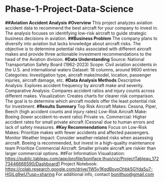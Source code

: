 # Phase-1-Project-Data-Science
**##Aviation Accident Analysis**
**#Overview**  This project analyzes aviation accident data to recommend the best aircraft for your company to invest in. The analysis focuses on identifying low-risk aircraft to guide strategic business decisions in aviation.
**##Business Problem**
The company plans to diversify into aviation but lacks knowledge about aircraft risks. The objective is to determine potential risks associated with different aircraft makes and provide three actionable investment recommendations to the head of the Aviation division.
**#Data Understanding**
Source: National Transportation Safety Board (1962-2023)
Scope: Civil aviation accidents in the U.S. and international waters
Dataset: 18 columns, around 9600 entries
Categories: Investigation type, aircraft make/model, location, passenger injuries, aircraft damage, etc.
**#Data Analysis Methods**
Descriptive Analysis: Explores accident frequency by aircraft make and severity.
Comparative Analysis: Compares accident ratios and injury counts across different makes.
Visualization: Creates charts for clearer risk comparison.
The goal is to determine which aircraft models offer the least potential risk for investment.
**#Results Summary**
Top Risk Aircraft Makes: Cessna, Piper, Beech (high accident counts and injury rates)
Low-Risk Aircraft Make: Boeing (lower accident-to-event ratio)
Private vs. Commercial: Higher accident rates for small private aircraft (Cessna) due to human errors and lack of safety measures.
**#Key Recommendations**
Focus on Low-Risk Makes: Prioritize makes with fewer accidents and affected passengers. 
Monitor Weather Impact: Consider weather-related risks when assessing aircraft. 
Boeing is recommended, but invest in a high-quality maintenance team
Prioritize Commercial Aircraft:
Smaller private aircraft are riskier than larger commercial options.
##For Information
Visualization: https://public.tableau.com/app/profile/boniface.thuo/viz/ProjectTableau_17273446666590/Dashboard1
Project Notebook: https://colab.research.google.com/drive/1W5y1KgdBsvpOhbk5GYda5u7-HGjLg9wU?usp=sharing
For additional info, contact bonithuo@gmail.com


